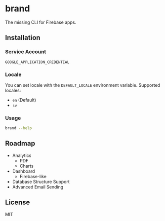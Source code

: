 # brand

The missing CLI for Firebase apps.

## Installation

### Service Account

`GOOGLE_APPLICATION_CREDENTIAL`

### Locale

You can set locale with the `DEFAULT_LOCALE` environment variable. Supported locales:

- `en` (Default)
- `sv`

### Usage

```sh
brand --help
```

## Roadmap

- Analytics
  - PDF
  - Charts
- Dashboard
  - Firebase-like
- Database Structure Support
- Advanced Email Sending

## License

MIT
